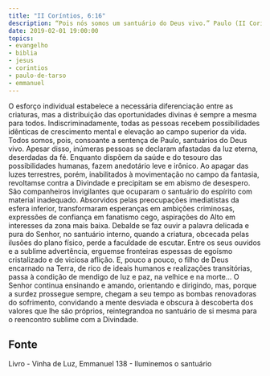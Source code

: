 ```yaml
---
title: "II Coríntios, 6:16"
description: “Pois nós somos um santuário do Deus vivo.” Paulo (II Coríntios, 6:16)
date: 2019-02-01 19:00:00
topics: 
- evangelho
- biblia
- jesus
- corintios
- paulo-de-tarso
- emmanuel
---
```


O esforço individual estabelece a necessária diferenciação entre as
criaturas, mas a distribuição das oportunidades divinas é sempre a mesma para
todos.
Indiscriminadamente, todas as pessoas recebem possibilidades idênticas de
crescimento mental e elevação ao campo superior da vida.
Todos somos, pois, consoante a sentença de Paulo, santuários do Deus vivo.
Apesar disso, inúmeras pessoas se declaram afastadas da luz eterna, deserdadas da
fé. Enquanto dispõem da saúde e do tesouro das possibilidades humanas, fazem
anedotário leve e irônico. Ao apagar das luzes terrestres, porém, inabilitados à
movimentação no campo da fantasia, revoltam­se contra a Divindade e precipitam­
se em abismo de desespero. São companheiros invigilantes que ocuparam o
santuário do espírito com material inadequado.
Absorvidos pelas preocupações imediatistas da esfera inferior,
transformaram esperanças em ambições criminosas, expressões de confiança em
fanatismo cego, aspirações do Alto em interesses da zona mais baixa.
Debalde se faz ouvir a palavra delicada e pura do Senhor, no santuário
interno, quando a criatura, obcecada pelas ilusões do plano físico, perde a faculdade
de escutar. Entre os seus ouvidos e a sublime advertência, erguem­se fronteiras
espessas de egoísmo cristalizado e de viciosa aflição. E, pouco a pouco, o filho de
Deus encarnado na Terra, de rico de ideais humanos e realizações transitórias, passa
à condição de mendigo de luz e paz, na velhice e na morte...
O Senhor continua ensinando e amando, orientando e dirigindo, mas,
porque a surdez prossegue sempre, chegam a seu tempo as bombas renovadoras do
sofrimento, convidando a mente desviada e obscura à descoberta dos valores que lhe
são próprios, reintegrando­a no santuário de si mesma para o reencontro sublime
com a Divindade.




## Fonte
Livro - Vinha de Luz, Emmanuel
138 - Iluminemos o santuário
